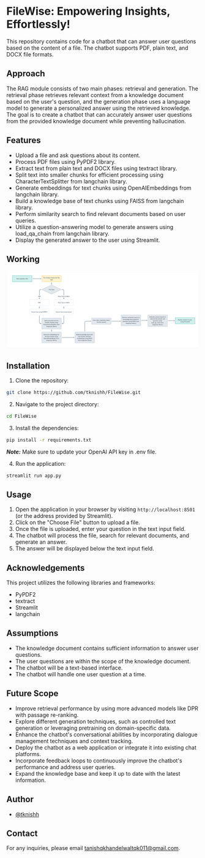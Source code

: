 # FileWise: Empowering Insights, Effortlessly!

This repository contains code for a chatbot that can answer user questions based on the content of a file. The chatbot supports PDF, plain text, and DOCX file formats.

## Approach
The RAG module consists of two main phases: retrieval and generation. The retrieval phase retrieves relevant context from a knowledge document based on the user's question, and the generation phase uses a language model to generate a personalized answer using the retrieved knowledge. The goal is to create a chatbot that can accurately answer user questions from the provided knowledge document while preventing hallucination.

## Features

- Upload a file and ask questions about its content.
- Process PDF files using PyPDF2 library.
- Extract text from plain text and DOCX files using textract library.
- Split text into smaller chunks for efficient processing using CharacterTextSplitter from langchain library.
- Generate embeddings for text chunks using OpenAIEmbeddings from langchain library.
- Build a knowledge base of text chunks using FAISS from langchain library.
- Perform similarity search to find relevant documents based on user queries.
- Utilize a question-answering model to generate answers using load_qa_chain from langchain library.
- Display the generated answer to the user using Streamlit.

## Working

![Diagram](./diagrams/FileWise.png)

## Installation

1. Clone the repository:

```bash
git clone https://github.com/tknishh/FileWise.git
```

2. Navigate to the project directory:

```bash
cd FileWise
```

3. Install the dependencies:

```bash
pip install -r requirements.txt
```

***Note:*** Make sure to update your OpenAI API key in .env file.

4. Run the application:

```bash
streamlit run app.py
```

## Usage

1. Open the application in your browser by visiting `http://localhost:8501` (or the address provided by Streamlit).
2. Click on the "Choose File" button to upload a file.
3. Once the file is uploaded, enter your question in the text input field.
4. The chatbot will process the file, search for relevant documents, and generate an answer.
5. The answer will be displayed below the text input field.

## Acknowledgements

This project utilizes the following libraries and frameworks:

- PyPDF2
- textract
- Streamlit
- langchain

## Assumptions
- The knowledge document contains sufficient information to answer user questions.
- The user questions are within the scope of the knowledge document.
- The chatbot will be a text-based interface.
- The chatbot will handle one user question at a time.

## Future Scope
- Improve retrieval performance by using more advanced models like DPR with passage re-ranking.
- Explore different generation techniques, such as controlled text generation or leveraging pretraining on domain-specific data.
- Enhance the chatbot's conversational abilities by incorporating dialogue management techniques and context tracking.
- Deploy the chatbot as a web application or integrate it into existing chat platforms.
- Incorporate feedback loops to continuously improve the chatbot's performance and address user queries.
- Expand the knowledge base and keep it up to date with the latest information.

## Author
- [@tknishh](https://github.com/tknishh)
## Contact
For any inquiries, please email [tanishqkhandelwaltqk011@gmail.com](mailto:tanishqkhandelwaltqk011@gmail.com).
